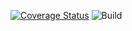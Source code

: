 [![Coverage Status](https://coveralls.io/repos/github/sudomakeinstall2/ocular-backend/badge.svg)](https://coveralls.io/github/sudomakeinstall2/ocular-backend)
![Build](https://github.com/sudomakeinstall2/ocular-backend/workflows/.github/workflows/build-test.yml/badge.svg)
